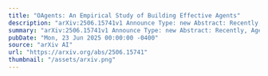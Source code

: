 ```yaml
---
title: "OAgents: An Empirical Study of Building Effective Agents"
description: "arXiv:2506.15741v1 Announce Type: new Abstract: Recently, Agentic AI has become an increasingly popular research field. However, we argue that current agent research practices lack standardization and scientific rigor, making it hard to conduct fair comparisons among methods. As a result, it is still unclear how different design choices in agent frameworks affect effectiveness, and measuring their progress remains challenging. In this work, we conduct a systematic empirical study on GAIA benchmark and BrowseComp to examine the impact of popular design choices in key agent components in a fair and rigorous manner. We find that the lack of a standard evaluation protocol makes previous works, even open-sourced ones, non-reproducible, with significant variance between random runs. Therefore, we introduce a more robust evaluation protocol to stabilize comparisons. Our study reveals which components and designs are crucial for effective agents, while others are redundant, despite seeming logical. Based on our findings, we build and open-source OAgents, a new foundation agent framework that achieves state-of-the-art performance among open-source projects. OAgents offers a modular design for various agent components, promoting future research in Agentic AI."
summary: "arXiv:2506.15741v1 Announce Type: new Abstract: Recently, Agentic AI has become an increasingly popular research field. However, we argue that current agent research practices lack standardization and scientific rigor, making it hard to conduct fair comparisons among methods. As a result, it is still unclear how different design choices in agent frameworks affect effectiveness, and measuring their progress remains challenging. In this work, we conduct a systematic empirical study on GAIA benchmark and BrowseComp to examine the impact of popular design choices in key agent components in a fair and rigorous manner. We find that the lack of a standard evaluation protocol makes previous works, even open-sourced ones, non-reproducible, with significant variance between random runs. Therefore, we introduce a more robust evaluation protocol to stabilize comparisons. Our study reveals which components and designs are crucial for effective agents, while others are redundant, despite seeming logical. Based on our findings, we build and open-source OAgents, a new foundation agent framework that achieves state-of-the-art performance among open-source projects. OAgents offers a modular design for various agent components, promoting future research in Agentic AI."
pubDate: "Mon, 23 Jun 2025 00:00:00 -0400"
source: "arXiv AI"
url: "https://arxiv.org/abs/2506.15741"
thumbnail: "/assets/arxiv.png"
---
```


